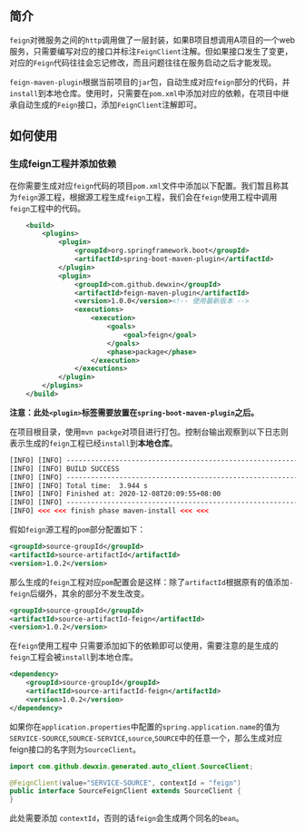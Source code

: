 ## 简介

`feign`对微服务之间的`http`调用做了一层封装，如果B项目想调用A项目的一个web服务，只需要编写对应的接口并标注`FeignClient`注解。但如果接口发生了变更，对应的`Feign`代码往往会忘记修改，而且问题往往在服务启动之后才能发现。

`feign-maven-plugin`根据当前项目的`jar`包，自动生成对应`feign`部分的代码，并`install`到本地仓库。使用时，只需要在`pom.xml`中添加对应的依赖，在项目中继承自动生成的`Feign`接口，添加`FeignClient`注解即可。

## 如何使用

### 生成feign工程并添加依赖

在你需要生成对应`feign`代码的项目`pom.xml`文件中添加以下配置。我们暂且称其为`feign`源工程，根据源工程生成`feign`工程，我们会在`feign`使用工程中调用`feign`工程中的代码。

```xml
	<build>
		<plugins>
            <plugin>
				<groupId>org.springframework.boot</groupId>
				<artifactId>spring-boot-maven-plugin</artifactId>
			</plugin>
	        <plugin>
				<groupId>com.github.dewxin</groupId>
				<artifactId>feign-maven-plugin</artifactId>
				<version>1.0.0</version><!-- 使用最新版本 -->
				<executions>
					<execution>
						<goals>
							<goal>feign</goal>
						</goals>
						<phase>package</phase>
					</execution>
				</executions>
        	</plugin>
		</plugins>
	</build>
```

**注意：此处`<plugin>`标签需要放置在`spring-boot-maven-plugin`之后。**

在项目根目录，使用`mvn packge`对项目进行打包。控制台输出观察到以下日志则表示生成的`feign`工程已经`install`到**本地仓库**。

```xml
[INFO] [INFO] ------------------------------------------------------------------------
[INFO] [INFO] BUILD SUCCESS
[INFO] [INFO] ------------------------------------------------------------------------
[INFO] [INFO] Total time:  3.944 s
[INFO] [INFO] Finished at: 2020-12-08T20:09:55+08:00
[INFO] [INFO] ------------------------------------------------------------------------
[INFO] <<< <<< finish phase maven-install <<< <<<
```

假如`feign`源工程的`pom`部分配置如下：

```xml
<groupId>source-groupId</groupId>
<artifactId>source-artifactId</artifactId>
<version>1.0.2</version>
```

那么生成的`feign`工程对应`pom`配置会是这样：除了`artifactId`根据原有的值添加`-feign`后缀外，其余的部分不发生改变。

```xml
<groupId>source-groupId</groupId>
<artifactId>source-artifactId-feign</artifactId>
<version>1.0.2</version>
```

在`feign`使用工程中 只需要添加如下的依赖即可以使用，需要注意的是生成的`feign`工程会被`install`到本地仓库。

```xml
<dependency>
    <groupId>source-groupId</groupId>
    <artifactId>source-artifactId-feign</artifactId>
    <version>1.0.2</version>
</dependency>
```



如果你在`application.properties`中配置的`spring.application.name`的值为`SERVICE-SOURCE`,`SOURCE-SERVICE`,`source`,`SOURCE`中的任意一个，那么生成对应feign接口的名字则为`SourceClient`。

```java
import com.github.dewxin.generated.auto_client.SourceClient;

@FeignClient(value="SERVICE-SOURCE", contextId = "feign")
public interface SourceFeignClient extends SourceClient {
}

```

此处需要添加 `contextId`，否则的话`feign`会生成两个同名的`bean`。
